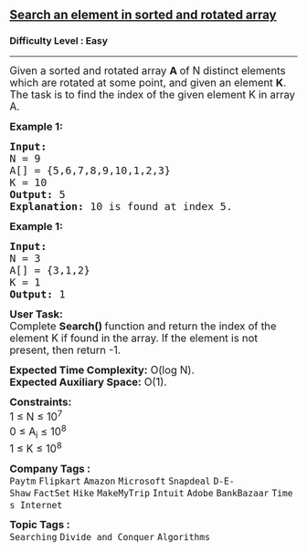 <h2><a href="https://practice.geeksforgeeks.org/problems/search-in-a-rotated-array0959/1">Search an element in sorted and rotated array</a></h2><h3>Difficulty Level : Easy</h3><hr><div class="problems_problem_content__Xm_eO"><p><span style="font-size:18px">Given a sorted and rotated array <strong>A </strong>of N distinct elements which are rotated at some point, and given an element <strong>K</strong>. The task is to find the index of the given element K in array A.</span></p>

<p><span style="font-size:18px"><strong>Example 1:</strong></span></p>

<pre><span style="font-size:18px"><strong>Input:
</strong>N = 9
A[] = {5,6,7,8,9,10,1,2,3}
K = 10
<strong>Output: </strong>5<strong>
Explanation: </strong>10 is found at index 5.</span>
</pre>

<p><span style="font-size:18px"><strong>Example 1:</strong></span></p>

<pre><span style="font-size:18px"><strong>Input:
</strong>N = 3
A[] = {3,1,2}
K = 1
<strong>Output: </strong>1</span></pre>

<p><span style="font-size:18px"><strong>User Task:</strong><br>
Complete <strong>Search()&nbsp;</strong>function and return&nbsp;the index of the element K if found in the array.&nbsp;If the element is not present, then return -1.</span></p>

<p><span style="font-size:18px"><strong>Expected Time Complexity:</strong>&nbsp;O(log N).<br>
<strong>Expected Auxiliary Space:</strong>&nbsp;O(1).</span></p>

<p><span style="font-size:18px"><strong>Constraints:</strong><br>
1 ≤ N ≤ 10<sup>7</sup><br>
0 ≤ A<sub>i</sub> ≤ 10<sup>8</sup><br>
1 ≤ K ≤ 10<sup>8</sup></span></p>
</div><p><span style=font-size:18px><strong>Company Tags : </strong><br><code>Paytm</code>&nbsp;<code>Flipkart</code>&nbsp;<code>Amazon</code>&nbsp;<code>Microsoft</code>&nbsp;<code>Snapdeal</code>&nbsp;<code>D-E-Shaw</code>&nbsp;<code>FactSet</code>&nbsp;<code>Hike</code>&nbsp;<code>MakeMyTrip</code>&nbsp;<code>Intuit</code>&nbsp;<code>Adobe</code>&nbsp;<code>BankBazaar</code>&nbsp;<code>Times Internet</code>&nbsp;<br><p><span style=font-size:18px><strong>Topic Tags : </strong><br><code>Searching</code>&nbsp;<code>Divide and Conquer</code>&nbsp;<code>Algorithms</code>&nbsp;